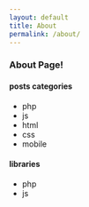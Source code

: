 ```yaml
---
layout: default
title: About
permalink: /about/
---
```


### About Page!

#### posts categories

 - php
 - js
 - html
 - css
 - mobile


#### libraries

 - php
 - js

